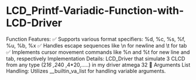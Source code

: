 # LCD_Printf-Variadic-Function-with-LCD-Driver

Function Features:
✅ Supports various format specifiers: %d, %c, %s, %f, %u, %b, %x
✅ Handles escape sequences like \\n for newline and \\t for tab
✅ Implements cursor movement commands like %n and %t for new line and tab, respectively
Implementation Details:
LCD_Driver that simulate 3 CLCD from any type (2*16 ,2*40 ,4*20,.....) in my driver atmega 32
🧰 Arguments List Handling: Utilizes __builtin_va_list for handling variable arguments.

